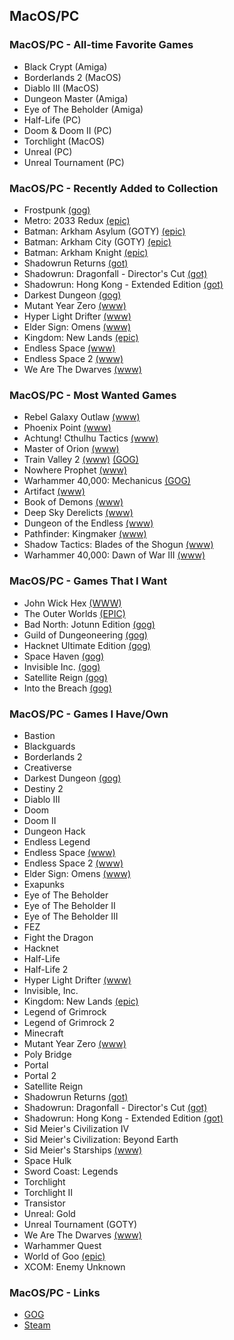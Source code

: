 ## MacOS/PC

### MacOS/PC - All-time Favorite Games

- Black Crypt (Amiga)
- Borderlands 2 (MacOS)
- Diablo III (MacOS)
- Dungeon Master (Amiga)
- Eye of The Beholder (Amiga)
- Half-Life (PC)
- Doom & Doom II (PC)
- Torchlight (MacOS)
- Unreal (PC)
- Unreal Tournament (PC)

### MacOS/PC - Recently Added to Collection

- Frostpunk [(gog)](https://www.gog.com/game/frostpunk)
- Metro: 2033 Redux [(epic)](https://www.epicgames.com/store/en-US/product/metro-2033-redux/home)
- Batman: Arkham Asylum (GOTY) [(epic)](https://www.epicgames.com/store/en-US/product/batman-arkham-asylum/home)
- Batman: Arkham City (GOTY) [(epic)](https://www.epicgames.com/store/en-US/product/batman-arkham-city/home)
- Batman: Arkham Knight [(epic)](https://www.epicgames.com/store/en-US/product/batman-arkham-knight/home)
- Shadowrun Returns [(got)](https://www.gog.com/game/shadowrun_returns)
- Shadowrun: Dragonfall - Director's Cut [(got)](https://www.gog.com/game/shadowrun_dragonfall_directors_cut)
- Shadowrun: Hong Kong - Extended Edition [(got)](https://www.gog.com/game/shadowrun_hong_kong_extended_edition)
- Darkest Dungeon [(gog)](https://www.gog.com/game/darkest_dungeon)
- Mutant Year Zero [(www)](https://www.mutantyearzero.com)
- Hyper Light Drifter [(www)](https://heartmachine.com/hyper-light)
- Elder Sign: Omens [(www)](https://www.fantasyflightgames.com/en/products/elder-sign-omens/)
- Kingdom: New Lands [(epic)](https://www.epicgames.com/store/en-US/product/kingdom-new-lands/home)
- Endless Space [(www)](https://www.endless-space.com)
- Endless Space 2 [(www)](https://www.endless-space.com)
- We Are The Dwarves [(www)](http://wearethedwarves.com/press/#description)

### MacOS/PC - Most Wanted Games

- Rebel Galaxy Outlaw [(www)](https://rebel-galaxy.com/)
- Phoenix Point [(www)](https://phoenixpoint.info/)
- Achtung! Cthulhu Tactics [(www)](https://store.steampowered.com/app/874460/Achtung_Cthulhu_Tactics/)
- Master of Orion [(www)](https://masteroforion.com)
- Train Valley 2 [(www)](http://train-valley.com/tv2.html) [(GOG)](https://www.gog.com/game/train_valley_2)
- Nowhere Prophet [(www)](http://www.noprophet.com/)
- Warhammer 40,000: Mechanicus [(GOG)](https://www.gog.com/game/warhammer_40000_mechanicus)
- Artifact [(www)](https://store.steampowered.com/app/583950/Artifact/)
- Book of Demons [(www)](https://www.return2games.com)
- Deep Sky Derelicts [(www)](https://www.snowhoundgames.com/deep-sky-derelicts/)
- Dungeon of the Endless [(www)](https://store.steampowered.com/app/249050/Dungeon_of_the_Endless/)
- Pathfinder: Kingmaker [(www)](https://owlcatgames.com)
- Shadow Tactics: Blades of the Shogun [(www)](http://www.mimimi-productions.de/shadow_tactics_micro/)
- Warhammer 40,000: Dawn of War III [(www)](https://www.dawnofwar.com)

### MacOS/PC - Games That I Want

- John Wick Hex [(WWW)](https://johnwickhex.com/)
- The Outer Worlds [(EPIC)](https://www.epicgames.com/store/en-US/product/the-outer-worlds/home)
- Bad North: Jotunn Edition [(gog)](https://www.gog.com/game/bad_north)
- Guild of Dungeoneering [(gog)](https://www.gog.com/game/guild_of_dungeoneering)
- Hacknet Ultimate Edition [(gog)](https://www.gog.com/game/hacknet_ultimate_edition)
- Space Haven [(gog)](https://www.gog.com/game/space_haven)
- Invisible Inc. [(gog)](https://www.gog.com/game/invisible_inc)
- Satellite Reign [(gog)](https://www.gog.com/game/satellite_reign)
- Into the Breach [(gog)](https://www.gog.com/game/into_the_breach)

### MacOS/PC - Games I Have/Own

- Bastion
- Blackguards
- Borderlands 2
- Creativerse
- Darkest Dungeon [(gog)](https://www.gog.com/game/darkest_dungeon)
- Destiny 2
- Diablo III
- Doom
- Doom II
- Dungeon Hack
- Endless Legend
- Endless Space [(www)](https://www.endless-space.com)
- Endless Space 2 [(www)](https://www.endless-space.com)
- Elder Sign: Omens [(www)](https://www.fantasyflightgames.com/en/products/elder-sign-omens/)
- Exapunks
- Eye of The Beholder
- Eye of The Beholder II
- Eye of The Beholder III
- FEZ
- Fight the Dragon
- Hacknet
- Half-Life
- Half-Life 2
- Hyper Light Drifter [(www)](https://heartmachine.com/hyper-light)
- Invisible, Inc.
- Kingdom: New Lands [(epic)](https://www.epicgames.com/store/en-US/product/kingdom-new-lands/home)
- Legend of Grimrock
- Legend of Grimrock 2
- Minecraft
- Mutant Year Zero [(www)](https://www.mutantyearzero.com)
- Poly Bridge
- Portal
- Portal 2
- Satellite Reign
- Shadowrun Returns [(got)](https://www.gog.com/game/shadowrun_returns)
- Shadowrun: Dragonfall - Director's Cut [(got)](https://www.gog.com/game/shadowrun_dragonfall_directors_cut)
- Shadowrun: Hong Kong - Extended Edition [(got)](https://www.gog.com/game/shadowrun_hong_kong_extended_edition)
- Sid Meier's Civilization IV
- Sid Meier's Civilization: Beyond Earth
- Sid Meier's Starships [(www)](https://www.2k.com/en-US/game/sid-meiers-starships/)
- Space Hulk
- Sword Coast: Legends
- Torchlight
- Torchlight II
- Transistor 
- Unreal: Gold
- Unreal Tournament (GOTY)
- We Are The Dwarves [(www)](http://wearethedwarves.com/press/#description)
- Warhammer Quest
- World of Goo [(epic)](https://www.epicgames.com/store/en-US/product/world-of-goo/home)
- XCOM: Enemy Unknown

### MacOS/PC - Links

- [GOG](https://www.gog.com/)
- [Steam](https://store.steampowered.com/)

